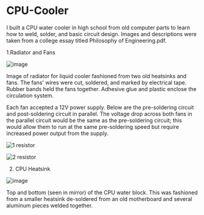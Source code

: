 # CPU-Cooler

I built a CPU water cooler in high school from old computer parts to learn how to weld, solder, and basic circuit design. Images and descriptions were taken from a college essay titled Philosophy of Engineering.pdf.

1.Radiator and Fans

![image](https://github.com/user-attachments/assets/a2caf902-3d17-4e1f-870e-25f4e2bfadf5)

Image of radiator for liquid cooler fashioned from two old heatsinks and fans. The fans' wires were cut, soldered, and marked by electrical tape. Rubber bands held the fans together. Adhesive glue and plastic enclose the circulation system.

Each fan accepted a 12V power supply. Below are the pre-soldering circuit and post-soldering circuit in parallel. The voltage drop across both fans in the parallel circuit would be the same as the pre-soldering circuit; this would allow them to run at the same pre-soldering speed but require increased power output from the supply.

![1 resistor](https://github.com/user-attachments/assets/962fe5fc-bf13-4604-b8b0-2a4d9af3b5f3)

![2 resistor](https://github.com/user-attachments/assets/b6b9bce2-034f-4a63-9ddb-381bf80e7e2b)

2. CPU Heatsink

![image](https://github.com/user-attachments/assets/8622db71-a09e-4d16-8fe5-c3e49451d198)

Top and bottom (seen in mirror) of the CPU water block. This was fashioned from a smaller heatsink de-soldered from an old motherboard and several aluminum pieces welded together.
